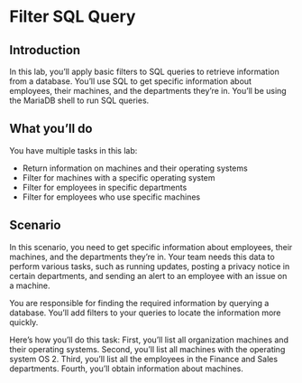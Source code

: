 # Filter SQL Query
<h2>Introduction</h2>

In this lab, you’ll apply basic filters to SQL queries to retrieve information from a database. You’ll use SQL to get specific information about employees, their machines, and the departments they’re in. You’ll be using the MariaDB shell to run SQL queries.


<h2>What you’ll do</h2>
You have multiple tasks in this lab:
 
 - Return information on machines and their operating systems
 - Filter for machines with a specific operating system
 - Filter for employees in specific departments
 - Filter for employees who use specific machines

<h2>Scenario</h2>
In this scenario, you need to get specific information about employees, their machines, and the departments they’re in. Your team needs this data to perform various tasks, such as running updates, posting a privacy notice in certain departments, and sending an alert to an employee with an issue on a machine.

You are responsible for finding the required information by querying a database. You’ll add filters to your queries to locate the information more quickly.

Here’s how you’ll do this task: First, you’ll list all organization machines and their operating systems. Second, you’ll list all machines with the operating system OS 2. Third, you’ll list all the employees in the Finance and Sales departments. Fourth, you’ll obtain information about machines.
